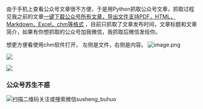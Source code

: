 由于手机上查看公众号文章很不方便，于是用Python抓取公众号文章，抓取过程见我之前的文章[一键下载公众号所有文章，导出文件支持PDF，HTML，Markdown，Excel，chm等格式](https://mp.weixin.qq.com/s/sBK_NkSnS3qTOnajl6Y94Q) ，目前只抓取了文章发布时间，文章标题和文章简介，如果有你想抓取的公众号加我微信，我抓取后微信发给你。

想更方便看使用chm软件打开， 左侧是文件，右侧是内容。
![image.png](https://upload-images.jianshu.io/upload_images/23152173-a9d6b603f5d9093c.png?imageMogr2/auto-orient/strip%7CimageView2/2/w/1240)

![](https://visitor-badge.glitch.me/badge?page_id=sushengbuhuo)

![](https://steins-gate-visitor-count.greenhandatsjtu.repl.co/sushengbuhuo)

### 公众号苏生不惑
![扫描二维码关注或搜索微信susheng_buhuo](https://upload-images.jianshu.io/upload_images/23152173-61c280d775baf3e6.png?imageMogr2/auto-orient/strip%7CimageView2/2/w/1240)